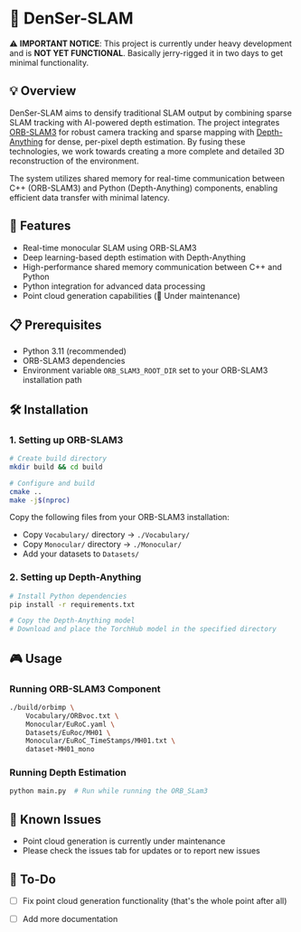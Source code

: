 # 🎯 DenSer-SLAM

⚠️ **IMPORTANT NOTICE**: This project is currently under heavy development and is **NOT YET FUNCTIONAL**. Basically jerry-rigged it in two days to get minimal functionality.

## 💡 Overview

DenSer-SLAM aims to densify traditional SLAM output by combining sparse SLAM tracking with AI-powered depth estimation. The project integrates [ORB-SLAM3](https://github.com/UZ-SLAMLab/ORB_SLAM3) for robust camera tracking and sparse mapping with [Depth-Anything](https://github.com/LiheYoung/Depth-Anything) for dense, per-pixel depth estimation. By fusing these technologies, we work towards creating a more complete and detailed 3D reconstruction of the environment.

The system utilizes shared memory for real-time communication between C++ (ORB-SLAM3) and Python (Depth-Anything) components, enabling efficient data transfer with minimal latency.

## 🚀 Features

- Real-time monocular SLAM using ORB-SLAM3
- Deep learning-based depth estimation with Depth-Anything
- High-performance shared memory communication between C++ and Python
- Python integration for advanced data processing
- Point cloud generation capabilities (🚧 Under maintenance)

## 📋 Prerequisites

- Python 3.11 (recommended)
- ORB-SLAM3 dependencies
- Environment variable `ORB_SLAM3_ROOT_DIR` set to your ORB-SLAM3 installation path

## 🛠️ Installation

### 1. Setting up ORB-SLAM3

```bash
# Create build directory
mkdir build && cd build

# Configure and build
cmake ..
make -j$(nproc)
```

Copy the following files from your ORB-SLAM3 installation:
- Copy `Vocabulary/` directory → `./Vocabulary/`
- Copy `Monocular/` directory → `./Monocular/`
- Add your datasets to `Datasets/`

### 2. Setting up Depth-Anything

```bash
# Install Python dependencies
pip install -r requirements.txt

# Copy the Depth-Anything model
# Download and place the TorchHub model in the specified directory
```

## 🎮 Usage

### Running ORB-SLAM3 Component

```bash
./build/orbimp \
    Vocabulary/ORBvoc.txt \
    Monocular/EuRoC.yaml \
    Datasets/EuRoc/MH01 \
    Monocular/EuRoC_TimeStamps/MH01.txt \
    dataset-MH01_mono
```

### Running Depth Estimation

```bash
python main.py  # Run while running the ORB_SLam3
```

## 🚧 Known Issues

- Point cloud generation is currently under maintenance
- Please check the issues tab for updates or to report new issues

## 📝 To-Do

- [ ] Fix point cloud generation functionality (that's the whole point after all)
- [ ] Add more documentation


